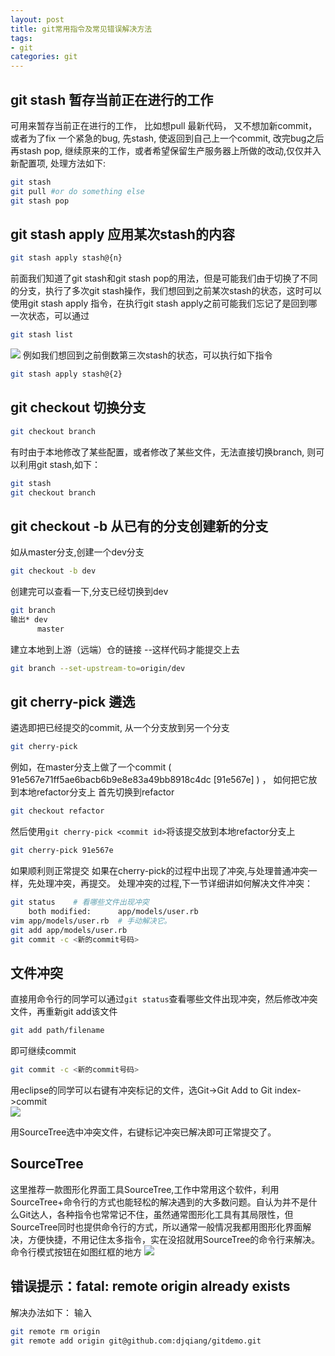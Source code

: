 ```yaml
---
layout: post
title: git常用指令及常见错误解决方法
tags:
- git
categories: git
---
```


## git stash 暂存当前正在进行的工作
可用来暂存当前正在进行的工作， 比如想pull 最新代码， 又不想加新commit， 或者为了fix 一个紧急的bug,  先stash, 使返回到自己上一个commit, 改完bug之后再stash pop, 继续原来的工作，或者希望保留生产服务器上所做的改动,仅仅并入新配置项, 处理方法如下:
```sh
git stash
git pull #or do something else
git stash pop
```

## git stash apply 应用某次stash的内容
```sh
git stash apply stash@{n}
```
前面我们知道了git stash和git stash pop的用法，但是可能我们由于切换了不同的分支，执行了多次git stash操作，我们想回到之前某次stash的状态，这时可以使用git stash apply 指令，在执行git stash apply之前可能我们忘记了是回到哪一次状态，可以通过
```sh
git stash list
```
![](/myblog/assets/img/git2.jpg)
例如我们想回到之前倒数第三次stash的状态，可以执行如下指令
```sh
git stash apply stash@{2}
```

## git checkout 切换分支
```sh
git checkout branch
```
有时由于本地修改了某些配置，或者修改了某些文件，无法直接切换branch, 则可以利用git stash,如下：
```sh
git stash
git checkout branch
```

## git checkout -b 从已有的分支创建新的分支
如从master分支,创建一个dev分支
```sh
git checkout -b dev
```
创建完可以查看一下,分支已经切换到dev
```sh
git branch
输出* dev
      master
```
建立本地到上游（远端）仓的链接 --这样代码才能提交上去
```sh
git branch --set-upstream-to=origin/dev
```

## git cherry-pick 遴选
遴选即把已经提交的commit, 从一个分支放到另一个分支
```sh
git cherry-pick
```
例如，在master分支上做了一个commit (  91e567e71ff5ae6bacb6b9e8e83a49bb8918c4dc [91e567e] ) ， 如何把它放到本地refactor分支上
首先切换到refactor
```sh
git checkout refactor
```
然后使用```git cherry-pick <commit id>```将该提交放到本地refactor分支上
```sh
git cherry-pick 91e567e
```
如果顺利则正常提交
如果在cherry-pick的过程中出现了冲突,与处理普通冲突一样，先处理冲突，再提交。
处理冲突的过程,下一节详细讲如何解决文件冲突：
```sh
git status    # 看哪些文件出现冲突
    both modified:      app/models/user.rb 
vim app/models/user.rb  # 手动解决它。 
git add app/models/user.rb
git commit -c <新的commit号码>
```

## 文件冲突
直接用命令行的同学可以通过```git status```查看哪些文件出现冲突，然后修改冲突文件，再重新git add该文件
```sh
git add path/filename
```
即可继续commit
```sh
git commit -c <新的commit号码>
```
用eclipse的同学可以右键有冲突标记的文件，选Git->Git Add to Git index->commit  
![](/myblog/assets/img/git.png)

用SourceTree选中冲突文件，右键标记冲突已解决即可正常提交了。

## SourceTree
这里推荐一款图形化界面工具SourceTree,工作中常用这个软件，利用SourceTree+命令行的方式也能轻松的解决遇到的大多数问题。自认为并不是什么Git达人，各种指令也常常记不住，虽然通常图形化工具有其局限性，但SourceTree同时也提供命令行的方式，所以通常一般情况我都用图形化界面解决，方便快捷，不用记住太多指令，实在没招就用SourceTree的命令行来解决。
命令行模式按钮在如图红框的地方
![](/myblog/assets/img/git3.jpg)

## 错误提示：fatal: remote origin already exists
解决办法如下：
输入
```sh
git remote rm origin
git remote add origin git@github.com:djqiang/gitdemo.git
```
